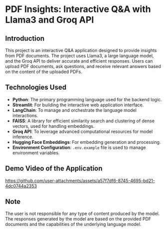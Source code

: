 # PDF Insights: Interactive Q&A with Llama3 and Groq API

## Introduction
This project is an interactive Q&A application designed to provide insights from PDF documents. The project uses Llama3, a large language model, and the Groq API to deliver accurate and 
efficient responses. Users can upload PDF documents, ask questions, and receive relevant answers based on the content of the uploaded PDFs.

## Technologies Used
- **Python**: The primary programming language used for the backend logic.
- **Streamlit**: For building the interactive web application interface.
- **LangChain**: To manage and orchestrate the language model interactions.
- **FAISS**: A library for efficient similarity search and clustering of dense vectors, used for handling embeddings.
- **Groq API**: To leverage advanced computational resources for model inference.
- **Hugging Face Embeddings**: For embedding generation and processing.
- **Environment Configuration**: `.env.example` file is used to manage environment variables.

## Demo Video of the Application

https://github.com/user-attachments/assets/a57f7df6-8745-4695-bd21-4dc0744a2353

## Note
The user is not responsible for any type of content produced by the model. The responses generated by the model are based on the provided PDF documents and the capabilities of the underlying language model.
